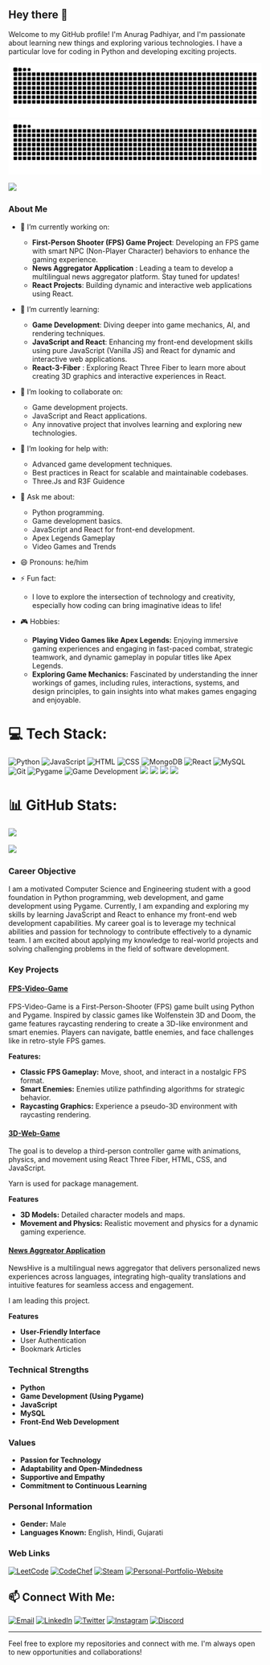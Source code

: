 ## Hey there 👋

Welcome to my GitHub profile! I'm Anurag Padhiyar, and I'm passionate about learning new things and exploring various technologies. I have a particular love for coding in Python and developing exciting projects.


![github contribution grid snake animation](https://raw.githubusercontent.com/HotShot003/HotShot003/output/github-contribution-grid-snake-dark.svg#gh-dark-mode-only)
![github contribution grid snake animation](https://raw.githubusercontent.com/HotShot003/HotShot003/output/github-contribution-grid-snake.svg#gh-light-mode-only)

![](https://komarev.com/ghpvc/?username=HotShot003)



### About Me
- 🔭 I’m currently working on:
  - **First-Person Shooter (FPS) Game Project**: Developing an FPS game with smart NPC (Non-Player Character) behaviors to enhance the gaming experience.
  - **News Aggregator Application** : Leading a team to develop a multilingual news aggregator platform. Stay tuned for updates!
  - **React Projects**: Building dynamic and interactive web applications using React.

- 🌱 I’m currently learning:
  - **Game Development**: Diving deeper into game mechanics, AI, and rendering techniques.
  - **JavaScript and React**: Enhancing my front-end development skills using pure JavaScript (Vanilla JS) and React for dynamic and interactive web applications.
  - **React-3-Fiber** : Exploring React Three Fiber to learn more about creating 3D graphics and interactive experiences in React.

- 👯 I’m looking to collaborate on:
  - Game development projects.
  - JavaScript and React applications.
  - Any innovative project that involves learning and exploring new technologies.

- 🤔 I’m looking for help with:
  - Advanced game development techniques.
  - Best practices in React for scalable and maintainable codebases.
  - Three.Js and R3F Guidence

- 💬 Ask me about:
  - Python programming.
  - Game development basics.
  - JavaScript and React for front-end development.
  - Apex Legends Gameplay
  - Video Games and Trends

- 😄 Pronouns: he/him

- ⚡ Fun fact:
  
  - I love to explore the intersection of technology and creativity, especially how coding can bring imaginative ideas to life!

- 🎮 Hobbies:
  - **Playing Video Games like Apex Legends:** Enjoying immersive gaming experiences and engaging in fast-paced combat, strategic teamwork, and dynamic gameplay in popular titles like Apex Legends.
  - **Exploring Game Mechanics:** Fascinated by understanding the inner workings of games, including rules, interactions, systems, and design principles, to gain insights into what makes games engaging and enjoyable.


# 💻 Tech Stack:
![Python](https://img.shields.io/badge/python-%233776AB.svg?style=for-the-badge&logo=python&logoColor=white) 
![JavaScript](https://img.shields.io/badge/javascript-%23323330.svg?style=for-the-badge&logo=javascript&logoColor=%23F7DF1E) 
![HTML](https://img.shields.io/badge/html-%23E34F26.svg?style=for-the-badge&logo=html5&logoColor=white) 
![CSS](https://img.shields.io/badge/css-%231572B6.svg?style=for-the-badge&logo=css3&logoColor=white) 
![MongoDB](https://img.shields.io/badge/mongodb-%234ea94b.svg?style=for-the-badge&logo=mongodb&logoColor=white) 
![React](https://img.shields.io/badge/react-%2320232a.svg?style=for-the-badge&logo=react&logoColor=%2361DAFB) 
![MySQL](https://img.shields.io/badge/mysql-4479A1.svg?style=for-the-badge&logo=mysql&logoColor=white) 
![Git](https://img.shields.io/badge/git-%23F05033.svg?style=for-the-badge&logo=git&logoColor=white)
![Pygame](https://img.shields.io/badge/pygame-3776AB.svg?style=for-the-badge&logo=python&logoColor=white)
![Game Development](https://img.shields.io/badge/Game%20Development-FF0000.svg?style=for-the-badge&logo=gamepad&logoColor=white)
<img src="https://img.shields.io/badge/github%20-%23121011.svg?&style=for-the-badge&logo=github&logoColor=white"/>
<img src="https://img.shields.io/badge/SASS%20-hotpink.svg?&style=for-the-badge&logo=SASS&logoColor=white"/>
<img src="https://img.shields.io/badge/vite%20-%23646CFF.svg?&style=for-the-badge&logo=vite&logoColor=white"/>
<img src="https://img.shields.io/badge/firebase%20-%23039BE5.svg?&style=for-the-badge&logo=firebase"/> 

# 📊 GitHub Stats:
![](https://github-readme-streak-stats.herokuapp.com/?user=HotShot003&theme=dark&hide_border=false)<br/>

![](https://github-readme-stats.vercel.app/api/top-langs/?username=HotShot003&theme=dark&hide_border=false&include_all_commits=true&count_private=true&layout=compact)


### Career Objective
I am a motivated Computer Science and Engineering student with a good foundation in Python programming, web development, and game development using Pygame. Currently, I am expanding and exploring my skills by learning JavaScript and React to enhance my front-end web development capabilities. My career goal is to leverage my technical abilities and passion for technology to contribute effectively to a dynamic team. I am excited about applying my knowledge to real-world projects and solving challenging problems in the field of software development.

### Key Projects
#### [FPS-Video-Game](https://github.com/HotShot003/FPS-Video-Game)
FPS-Video-Game is a First-Person-Shooter (FPS) game built using Python and Pygame. Inspired by classic games like Wolfenstein 3D and Doom, the game features raycasting rendering to create a 3D-like environment and smart enemies. Players can navigate, battle enemies, and face challenges like in retro-style FPS games.

**Features:**
- **Classic FPS Gameplay:** Move, shoot, and interact in a nostalgic FPS format.
- **Smart Enemies:** Enemies utilize pathfinding algorithms for strategic behavior.
- **Raycasting Graphics:** Experience a pseudo-3D environment with raycasting rendering.

#### [3D-Web-Game](https://github.com/HotShot003/3D-Web-Game)

The goal is to develop a third-person controller game with animations, physics, and movement using React Three Fiber, HTML, CSS, and JavaScript. 

Yarn is used for package management.

**Features**
- **3D Models:** Detailed character models and maps.
- **Movement and Physics:** Realistic movement and physics for a dynamic gaming experience.

#### [News Aggreator Application](https://github.com/HotShot003/News-Aggregator)

NewsHive is a multilingual news aggregator that delivers personalized news experiences across languages, integrating high-quality translations and intuitive features for seamless access and engagement.

I am leading this project.

**Features**
- **User-Friendly Interface**
- User Authentication
- Bookmark Articles

### Technical Strengths
- **Python**
- **Game Development (Using Pygame)**
- **JavaScript**
- **MySQL**
- **Front-End Web Development**

### Values
- **Passion for Technology**
- **Adaptability and Open-Mindedness**
- **Supportive and Empathy**
- **Commitment to Continuous Learning**

### Personal Information
- **Gender:** Male
- **Languages Known:** English, Hindi, Gujarati

### Web Links

[![LeetCode](https://img.shields.io/badge/LeetCode-FFA116?style=for-the-badge&logo=leetcode&logoColor=white)](https://leetcode.com/u/HotShotx003/)
[![CodeChef](https://img.shields.io/badge/CodeChef-5B4638?style=for-the-badge&logo=codechef&logoColor=white)](https://www.codechef.com/users/hotshot96)
[![Steam](https://img.shields.io/badge/steam%20-%23000000.svg?&style=for-the-badge&logo=steam&logoColor=white)](https://steamcommunity.com/profiles/76561199180624726/)
[![Personal-Portfolio-Website](https://img.shields.io/badge/Portfolio%20-%23121011.svg?&style=for-the-badge&logo=github=Black)](https://anuragpadhiyar-portfolio-website03.netlify.app/)

## 📫 Connect With Me:

<p align="left">
  <a href="mailto:padhiyaranurag123456@gmail.com"><img src="https://img.shields.io/badge/Email-D14836?style=for-the-badge&logo=gmail&logoColor=white" alt="Email"></a>
  <a href="https://www.linkedin.com/in/anurag-padhiyar-149210257"><img src="https://img.shields.io/badge/LinkedIn-0077B5?style=for-the-badge&logo=linkedin&logoColor=white" alt="LinkedIn"></a>
  <a href="https://x.com/anurag_pad6"><img src="https://img.shields.io/badge/Twitter-1DA1F2?style=for-the-badge&logo=twitter&logoColor=white" alt="Twitter"></a>
  <a href="https://www.instagram.com/anurag_padhiyar"><img src="https://img.shields.io/badge/Instagram-E4405F?style=for-the-badge&logo=instagram&logoColor=white" alt="Instagram"></a>
  <a href="https://discord.com/channels/@Mr.Duck"> <img src="https://img.shields.io/badge/%3CDiscord%3E%20-%237289DA.svg?&style=for-the-badge&logo=discord&logoColor=white" alt="Discord"> </a>
  
</p>
    
---

Feel free to explore my repositories and connect with me. I'm always open to new opportunities and collaborations!

